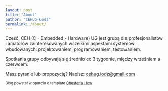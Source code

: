 ```yaml
---
layout: post
title: "About"
author: "CEHUG-Łódź"
permalink: /about/
---
```

Cześć,
CEH (C - Embedded - Hardware) UG jest grupą dla profesjonalistów i amatorów zainteresowanych wszelkimi aspektami systemów wbudowanych: projektowaniem, programowaniem, testowaniem.

Spotkania grupy odbywają się średnio co 3 tygodnie, między wrześniem a czerwcem.

Masz pytanie lub propozycję? Napisz: cehug.lodz@gmail.com

<sub>Blog powstał w oparciu o template [Chester'a How](https://github.com/chesterhow/tale/)</sub>
